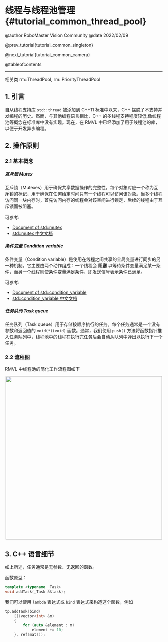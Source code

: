 线程与线程池管理 {#tutorial_common_thread_pool}
============

@author RoboMaster Vision Community
@date 2022/02/09

@prev_tutorial{tutorial_common_singleton}

@next_tutorial{tutorial_common_camera}

@tableofcontents

------

相关类 rm::ThreadPool, rm::PriorityThreadPool

## 1. 引言

自从线程支持库 `std::thread` 被添加到 C++11 标准中以来，C++ 摆脱了不支持并发编程的历史。然而，与其他编程语言相比，C++ 的多线程支持程度较低,像线程池等概念在标准库中没有实现。现在，在 RMVL 中已经添加了用于线程池的库，以便于开发异步编程。

## 2. 操作原则

### 2.1 基本概念

##### 互斥锁 Mutex

互斥锁（Mutexes）用于确保共享数据操作的完整性。每个对象对应一个称为互斥锁的标记，用于确保在任何给定时间只有一个线程可以访问该对象。当多个线程访问同一块内存时，首先访问内存的线程会对该空间进行锁定，后续的线程由于互斥锁而被阻塞。

可参考:

- <a href="https://en.cppreference.com/w/cpp/thread/mutex" target="_blank">
    Document of std::mutex
  </a>
- <a href="https://zh.cppreference.com/w/cpp/thread/mutex" target="_blank">
    std::mutex 中文文档
  </a>

##### 条件变量 Condition variable

条件变量（Condition variable）是使用在线程之间共享的全局变量进行同步的另一种机制。它主要由两个动作组成：一个线程会 **阻塞** 以等待条件变量满足某一条件，而另一个线程则使条件变量满足条件，即发送信号表示条件已满足。

可参考:

- <a href="https://en.cppreference.com/w/cpp/thread/condition_variable" target="_blank">
    Document of std::condition_variable
  </a>
- <a href="https://zh.cppreference.com/w/cpp/thread/condition_variable" target="_blank">
    std::condition_variable 中文文档
  </a>

##### 任务队列 Task queue

任务队列（Task queue）用于存储按顺序执行的任务。每个任务通常是一个没有参数和返回值的 `void(*)(void)` 函数。通常，我们使用 `push()` 方法将函数指针推入任务队列中，线程池中的线程在执行完任务后会自动从队列中弹出以执行下一个任务。

### 2.2 流程图

RMVL 中线程池的简化工作流程图如下

<center>
  <a href="https://imgse.com/i/xqJxcF" target="_blank">
    <img src="https://s1.ax1x.com/2022/11/03/xqJxcF.png" width=500 height=521/>
  </a>
</center>

## 3. C++ 语言细节

如上所述，任务通常是无参数、无返回的函数。

函数原型：

```cpp
template <typename _Task>
void addTask(_Task &&task);
```

我们可以使用 `lambda` 表达式或 `bind` 表达式来构造这个函数，例如

```cpp
tp.addTask(bind(
    [](vector<int> &m)
    {
        for (auto &element : m)
            element += 10;
    }, ref(mat)));
```
